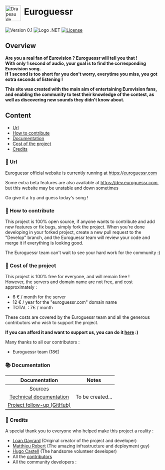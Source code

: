 <div style="display: flex; align-items: center;">
  <img src="https://images.emojiterra.com/twitter/v13.1/512px/1f1ea-1f1fa.png" alt="Drapeau de l'Europe" width="50" style="margin-top: 30px;margin-right:10px"> <h1>Euroguessr</h1>
</div>


![Version 0.1](https://img.shields.io/badge/Version-0.1-green
)
![Logo .NET](https://img.shields.io/badge/-.NET%206.0-blueviolet)
[![License](https://img.shields.io/badge/License-Apache_2.0-blue.svg)](https://opensource.org/licenses/Apache-2.0)

## Overview

**Are you a real fan of Eurovision ? Euroguessr will tell you that !  
With only 1 second of audio, your goal is to find the corresponding Eurovision song.  
If 1 second is too short for you don't worry, everytime you miss, you got extra seconds of listening !**

**This site was created with the main aim of entertaining Eurovision fans, and enabling the community to test their knowledge of the contest, as well as discovering new sounds they didn't know about.**

## Content

- [Url](#-url)
- [How to contribute](#-how-to-contribute)
- [Documentation](#-documentation)
- [Cost of the project](#-cost-of-the-project)
- [Credits](#-credits)

### 🔗 Url

Euroguessr official website is currently running at https://euroguessr.com

Some extra beta features are also available at https://dev.euroguessr.com, but this website may be unstable and down sometimes

Go give it a try and guess today's song !


### 🌱 How to contribute

This project is 100% open source, if anyone wants to contribute and add new features or fix bugs, simply fork the project.
When you're done developing in your forked project, create a new pull request to the "Develop" branch, and the Euroguessr team will review your code and merge it if everything is looking good.

The Euroguessr team can't wait to see your hard work for the community :)  

### 💸 Cost of the project

This project is 100% free for everyone, and will remain free !  
However, the servers and domain name are not free, and cost approximately :

- 6 € / month for the server
- 12 € / year for the "euroguessr.com" domain name  
- TOTAL : 7€ / month

These costs are covered by the Euroguessr team and all the generous contributors who wish to support the project.  

**If you can afford it and want to support us, you can do it [here](https://paypal.me/EuroguessrProject/) :)**

Many thanks to all our contributors :

- Euroguessr team (18€)

### 📚 Documentation

|                                    Documentation                                    |      Notes       |
|:-----------------------------------------------------------------------------------:|:----------------:|
|                                  [Sources](https://github.com/EuroguessrTeam/Euroguessr/tree/master/Euroguessr)                                   |                  |
|            [Technical documentation](./docs/technical_documentation.md)             | To be created... |
| [Project follow-up (GitHub)](https://github.com/EuroguessrTeam/Euroguessr/issues) |                  |

### 👥 Credits

A special thank you to everyone who helped make this project a reality :

- [Loan Gayrard](https://github.com/Sonixray) (Original creator of the project and developer)
- [Matthieu Robert](https://github.com/matthieurobert) (The amazing infrastructure and deployment guy)
- [Hugo Castell](https://github.com/Hugo-CASTELL) (The handsome volunteer developer)
- All the [contributors](#-cost-of-the-project)
- All the community developers :
